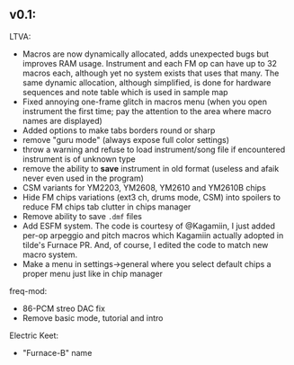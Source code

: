## v0.1:
LTVA:
- Macros are now dynamically allocated, adds unexpected bugs but improves RAM usage. Instrument and each FM op can have up to 32 macros each, although yet no system exists that uses that many. The same dynamic allocation, although simplified, is done for hardware sequences and note table which is used in sample map
- Fixed annoying one-frame glitch in macros menu (when you open instrument the first time; pay the attention to the area where macro names are displayed)
- Added options to make tabs borders round or sharp
- remove "guru mode" (always expose full color settings)
- throw a warning and refuse to load instrument/song file if encountered instrument is of unknown type
- remove the ability to **save** instrument in old format (useless and afaik never even used in the program)
- CSM variants for YM2203, YM2608, YM2610 and YM2610B chips
- Hide FM chips variations (ext3 ch, drums mode, CSM) into spoilers to reduce FM chips tab clutter in chips manager
- Remove ability to save `.dmf` files
- Add ESFM system. The code is courtesy of @Kagamiin, I just added per-op arpeggio and pitch macros which Kagamiin actually adopted in tilde's Furnace PR. And, of course, I edited the code to match new macro system.
- Make a menu in settings->general where you select default chips a proper menu just like in chip manager

freq-mod:
- 86-PCM streo DAC fix
- Remove basic mode, tutorial and intro

Electric Keet:
- "Furnace-B" name
